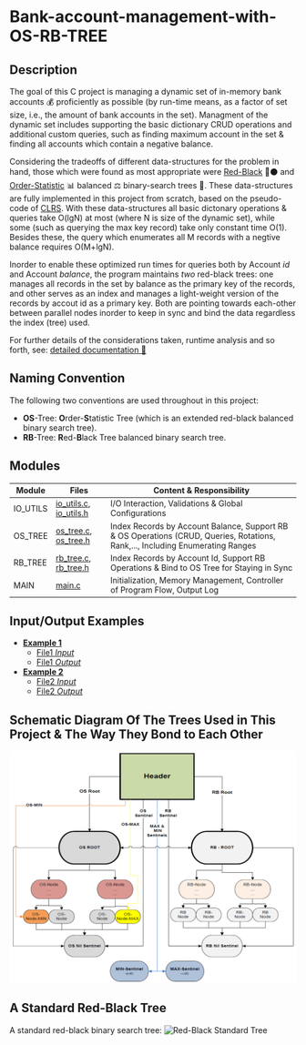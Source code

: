 # Bank-account-management-with-OS-RB-TREE

## Description
The goal of this C project is managing a dynamic set of in-memory bank accounts :moneybag: proficiently as possible
(by run-time means, as a factor of set size, i.e., the amount of bank accounts in the set).
Managment of the dynamic set includes supporting the basic dictionary CRUD operations and additional custom queries, 
such as finding maximum account in the set & finding all accounts which contain a negative balance. 

Considering the tradeoffs of different data-structures for the problem in hand, 
those which were found as most appropriate were [Red-Black](https://en.wikipedia.org/wiki/Red-black_tree) :red_circle::black_circle: and [Order-Statistic](https://en.wikipedia.org/wiki/Order_statistic_tree) :bar_chart: balanced :balance_scale: binary-search trees :palm_tree:.
These data-structures are fully implemented in this project from scratch, based on the pseudo-code of [CLRS](https://en.wikipedia.org/wiki/Introduction_to_Algorithms). 
With these data-structures all basic dictonary operations & queries take O(lgN) at most (where N is size of the dynamic set), 
while some (such as querying the max key record) take only constant time O(1). 
Besides these, the query which enumerates all M records with a negtive balance requires O(M+lgN). 

Inorder to enable these optimized run times for queries both by Account *id* and Account *balance*,
the program maintains _two_ red-black trees: one manages all records in the set by balance as the primary key of the records, 
and other serves as an index and manages a light-weight version of the records by accout id as a primary key. 
Both are pointing towards each-other between parallel nodes inorder to keep in sync and bind the data regardless the index (tree) used. 

For further details of the considerations taken, runtime analysis and so forth, see: [detailed documentation :bookmark_tabs:](DetaildDocumentation/%D7%9E%D7%9E%D7%9F%2018%20-%202016%D7%90.pdf)

## Naming Convention 
The following two conventions are used throughout in this project:
* **OS**-Tree: **O**rder-**S**tatistic Tree (which is an extended red-black balanced binary search tree). 
* **RB**-Tree: **R**ed-**B**lack Tree balanced binary search tree.

## Modules 
| Module         | Files                                                | Content & Responsibility                                                                                                       |
|----------------|------------------------------------------------------|--------------------------------------------------------------------------------------------------------------------------------|
| IO_UTILS       | [io_utils.c](io_utils.c), [io_utils.h](io_utils.h)   | I/O Interaction, Validations & Global Configurations                                                                           |
| OS_TREE        | [os_tree.c](os_tree.c), [os_tree.h](os_tree.h)       | Index Records by Account Balance, Support RB & OS Operations (CRUD, Queries, Rotations, Rank,..., Including Enumerating Ranges | 
| RB_TREE        | [rb_tree.c](rb_tree.c), [rb_tree.h](rb_tree.h)       | Index Records by Account Id, Support RB Operations & Bind to OS Tree for Staying in Sync                                       |                       
| MAIN           | [main.c](main.c)                                     | Initialization, Memory Management, Controller of Program Flow, Output Log                                                      |

## Input/Output Examples 
- **[Example 1](IOExamples/Example1)**
    - [File1 *Input*](IOExamples/Example1/chanan_example.txt)
    - [File1 *Output*](IOExamples/Example1/chanan_example.txt_Sun%20Mar%2013_output.txt) 
- **[Example 2](IOExamples/Example2)**
    - [File2 *Input*](IOExamples/Example2/maman_example.txt)
    - [File2 *Output*](IOExamples/Example2/maman_example.txt_Sun%20Mar%2013_output.txt) 
    
## Schematic Diagram Of The Trees Used in This Project & The Way They Bond to Each Other 
![Schematic Diagram of the two red-black trees binding](DetaildDocumentation/tree-binding-schematic-diagram.png)

## A Standard Red-Black Tree
A standard red-black binary search tree:
![Red-Black Standard Tree](https://walkccc.github.io/CLRS/img/13.1-1-2.png)
